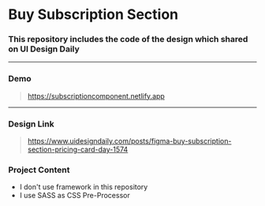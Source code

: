 # Buy Subscription Section

### This repository includes the code of the design which shared on UI Design Daily

---

### Demo

> https://subscriptioncomponent.netlify.app

---

### Design Link

> https://www.uidesigndaily.com/posts/figma-buy-subscription-section-pricing-card-day-1574

### Project Content

- I don't use framework in this repository
- I use SASS as CSS Pre-Processor

